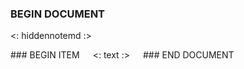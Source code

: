 ### BEGIN DOCUMENT
<: hiddennotemd :>

<div class="cards-<: columns :>col">
### BEGIN ITEM
<div class="card2up">
<: text :>
</div>
### END DOCUMENT
</div>
